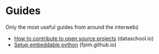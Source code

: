 # Guides
Only the most useful guides from around the interwebz
* [How to contribute to open source projects](git-contrib-open-source.md) (dataschool.io)
* [Setup embeddable python](embeddable-python-setup.md) (fpim.github.io)
